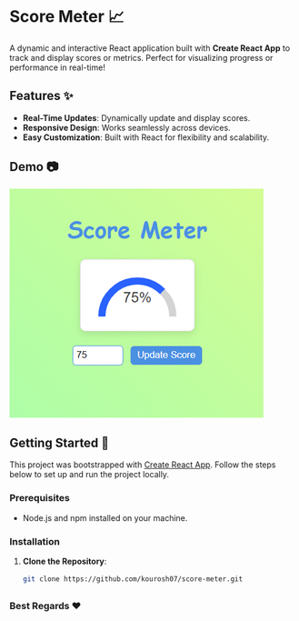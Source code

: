 # Score Meter :chart_with_upwards_trend:

A dynamic and interactive React application built with **Create React App** to track and display scores or metrics. Perfect for visualizing progress or performance in real-time!

## Features :sparkles:

- **Real-Time Updates**: Dynamically update and display scores.
- **Responsive Design**: Works seamlessly across devices.
- **Easy Customization**: Built with React for flexibility and scalability.

## Demo :camera:

![Demo Screenshot](https://github.com/kourosh07/score-meter/blob/main/Screenshot%202024-10-11%20173623.png)

## Getting Started :rocket:

This project was bootstrapped with [Create React App](https://github.com/facebook/create-react-app). Follow the steps below to set up and run the project locally.

### Prerequisites

- Node.js and npm installed on your machine.

### Installation

1. **Clone the Repository**:
   ```bash
   git clone https://github.com/kourosh07/score-meter.git

##

### Best Regards :heart:
